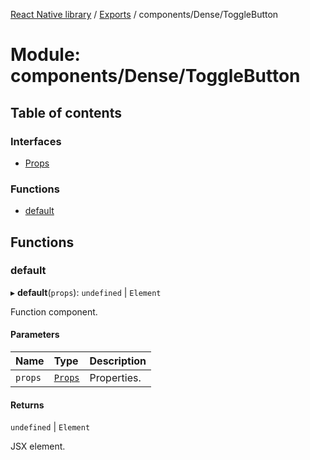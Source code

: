 [React Native library](../index.md) / [Exports](../modules.md) / components/Dense/ToggleButton

# Module: components/Dense/ToggleButton

## Table of contents

### Interfaces

- [Props](../interfaces/components_Dense_ToggleButton.Props.md)

### Functions

- [default](components_Dense_ToggleButton.md#default)

## Functions

### default

▸ **default**(`props`): `undefined` \| `Element`

Function component.

#### Parameters

| Name | Type | Description |
| :------ | :------ | :------ |
| `props` | [`Props`](../interfaces/components_Dense_ToggleButton.Props.md) | Properties. |

#### Returns

`undefined` \| `Element`

JSX element.
